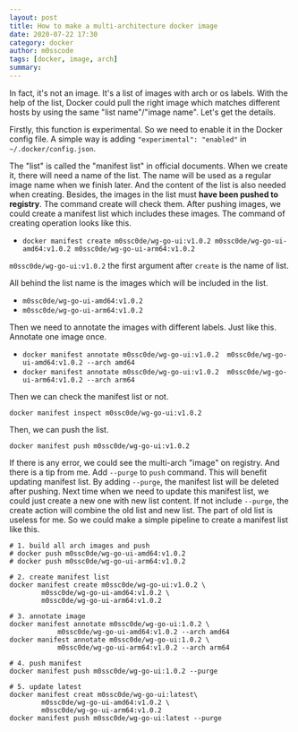 ```yaml
---
layout: post
title: How to make a multi-architecture docker image
date: 2020-07-22 17:30
category: docker
author: m0sscode
tags: [docker, image, arch]
summary:
---
```


In fact, it's not an image. It's a list of images with arch or os labels.
With the help of the list, Docker could pull the right image which
matches different hosts by using the same "list name"/"image name".
Let's get the details.

Firstly, this function is experimental. So we need to enable it in the Docker config file.
A simple way is adding `"experimental": "enabled"` in `~/.docker/config.json`.

The "list" is called the "manifest list" in official documents. When we create it, there will
need a name of the list. The name will be used as a regular image name when we finish later.
And the content of the list is also needed when creating. Besides, the images in the list must __have
been pushed to registry__. The command create will check them. After pushing images, we could
create a manifest list which includes these images. The command of creating operation looks like this.

- `docker manifest create m0ssc0de/wg-go-ui:v1.0.2 m0ssc0de/wg-go-ui-amd64:v1.0.2 m0ssc0de/wg-go-ui-arm64:v1.0.2`

`m0ssc0de/wg-go-ui:v1.0.2` the first argument after `create` is the name of list.

All behind the list name is the images which will be included in the list.
- `m0ssc0de/wg-go-ui-amd64:v1.0.2`
- `m0ssc0de/wg-go-ui-arm64:v1.0.2`

Then we need to annotate the images with different labels. Just like this. Annotate one image once.

- `docker manifest annotate m0ssc0de/wg-go-ui:v1.0.2  m0ssc0de/wg-go-ui-amd64:v1.0.2 --arch amd64`
- `docker manifest annotate m0ssc0de/wg-go-ui:v1.0.2  m0ssc0de/wg-go-ui-arm64:v1.0.2 --arch arm64`

Then we can check the manifest list or not.

`docker manifest inspect m0ssc0de/wg-go-ui:v1.0.2`

Then, we can push the list.

`docker manifest push m0ssc0de/wg-go-ui:v1.0.2`

If there is any error, we could see the multi-arch "image" on registry.
And there is a tip from me. Add `--purge` to `push` command.
This will benefit updating manifest list. By adding `--purge`, the manifest list will be deleted after
pushing. Next time when we need to update this manifest list, we could just create a new one with new list
content. If not include `--purge`, the create action will combine the old list and new list. The part of old
list is useless for me. So we could make a simple pipeline to create a manifest list like this.

```shell
# 1. build all arch images and push
# docker push m0ssc0de/wg-go-ui-amd64:v1.0.2
# docker push m0ssc0de/wg-go-ui-arm64:v1.0.2

# 2. create manifest list
docker manifest create m0ssc0de/wg-go-ui:v1.0.2 \
		m0ssc0de/wg-go-ui-amd64:v1.0.2 \
		m0ssc0de/wg-go-ui-arm64:v1.0.2

# 3. annotate image
docker manifest annotate m0ssc0de/wg-go-ui:1.0.2 \
			m0ssc0de/wg-go-ui-amd64:v1.0.2 --arch amd64
docker manifest annotate m0ssc0de/wg-go-ui:1.0.2 \
			m0ssc0de/wg-go-ui-arm64:v1.0.2 --arch arm64

# 4. push manifest
docker manifest push m0ssc0de/wg-go-ui:1.0.2 --purge

# 5. update latest
docker manifest creat m0ssc0de/wg-go-ui:latest\
		m0ssc0de/wg-go-ui-amd64:v1.0.2 \
		m0ssc0de/wg-go-ui-arm64:v1.0.2
docker manifest push m0ssc0de/wg-go-ui:latest --purge
```
